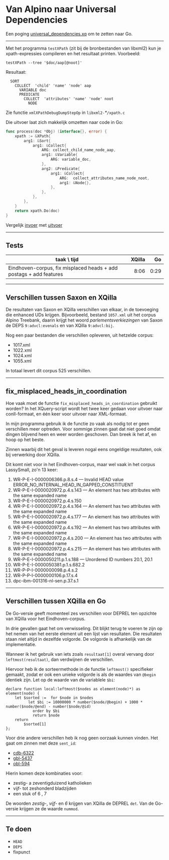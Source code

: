# Van Alpino naar Universal Dependencies

Een poging
[universal_dependencies.xq](https://github.com/gossebouma/lassy2ud) om
te zetten naar Go.

----

Met het programma `testXPath` (zit bij de bronbestanden van libxml2) kun je xpath-expressies compileren en
het resultaat printen. Voorbeeld:

```
testXPath --tree '$doc/aap[@noot]'
```

Resultaat:

```
  SORT
    COLLECT  'child' 'name' 'node' aap
      VARIABLE doc
      PREDICATE
        COLLECT  'attributes' 'name' 'node' noot
          NODE
```

Zie functie `xmlXPathDebugDumpStepOp` in `libxml2-`_*_`/xpath.c`

Die uitvoer laat zich makkelijk omzetten naar code in Go:

```go
func process(doc *Obj) (interface{}, error) {
    xpath := &XPath{
        arg1: &Sort{
            arg1: &Collect{
                ARG: collect_child_name_node_aap,
                arg1: &Variable{
                    ARG: variable_doc,
                },
                arg2: &Predicate{
                    arg1: &Collect{
                        ARG:  collect_attributes_name_node_noot,
                        arg1: &Node{},
                    },
                },
            },
        },
    }
    return xpath.Do(doc)
}
```

Vergelijk
[invoer](https://github.com/pebbe/unidep/blob/master/auxiliary-in.go)
met
[uitvoer](https://github.com/pebbe/unidep/blob/master/auxiliary.go)



----

## Tests

taak \ tijd | XQilla | Go
------- | ------:| -----:
Eindhoven-corpus, fix misplaced heads + add postags + add features | 8:06 | 0:29

----

## Verschillen tussen Saxon en XQilla

De resultaten van Saxon en XQilla verschillen van elkaar, in de
toevoeging die enhanced UDs krijgen. Bijvoorbeeld, bestand
`1057.xml` uit het corpus Alpino Treebank, daarin krijgt het woord
*parlementsverkiezingen* van Saxon de DEPS `9:advcl:evenals` en van XQilla
`9:advcl:bij`. 

Nog een paar bestanden die verschillen opleveren, uit hetzelde corpus:

 * 1017.xml
 * 1022.xml
 * 1024.xml
 * 1055.xml

In totaal levert dit corpus 525 verschillen.

----

## fix\_misplaced\_heads\_in\_coordination

Hoe vaak moet de functie `fix_misplaced_heads_in_coordination`
gebruikt worden? In het XQuery-script wordt het twee keer gedaan voor
uitvoer naar conll-formaat, en één keer voor uitvoer naar XML-formaat.

In mijn programma gebruik ik de functie zo vaak als nodig tot er geen verschillen
meer optreden. Voor sommige zinnen gaat dat niet goed omdat dingen
blijvend heen en weer worden geschoven. Dan breek ik het af, en hoop
op het beste.

Zinnen waarbij dit het geval is leveren nogal eens ongeldige
resultaten, ook bij verwerking door XQilla.

Dit komt niet voor in het Eindhoven-corpus, maar wel vaak in het corpus
LassySmall, zo'n 13 keer:

 1. WR-P-E-I-0000006366.p.8.s.4 — Invalid HEAD value ERROR\_NO\_INTERNAL\_HEAD\_IN\_GAPPED\_CONSTITUENT
 1. WR-P-E-I-0000020972.p.4.s.143 — An element has two attributes with the same expanded name
 1. WR-P-E-I-0000020972.p.4.s.150
 1. WR-P-E-I-0000020972.p.4.s.164 — An element has two attributes with the same expanded name
 1. WR-P-E-I-0000020972.p.4.s.177 — An element has two attributes with the same expanded name
 1. WR-P-E-I-0000020972.p.4.s.192 — An element has two attributes with the same expanded name
 1. WR-P-E-I-0000020972.p.4.s.200 — An element has two attributes with the same expanded name
 1. WR-P-E-I-0000020972.p.4.s.215 — An element has two attributes with the same expanded name
 1. WR-P-E-I-0000050211.p.1.s.188 — Unordered ID numbers 20.1, 20.1
 1. WR-P-E-I-0000050381.p.1.s.682.2
 1. WR-P-P-I-0000000098.p.4.s.2
 1. WR-P-P-I-0000000106.p.17.s.4
 1. dpc-ibm-001316-nl-sen.p.37.s.1

----

## Verschillen tussen XQilla en Go

De Go-versie geeft momenteel zes verschillen voor DEPREL ten opzichte van XQilla
voor het Eindhoven-corpus.

In drie gevallen gaat het om verwisseling. Dit blijkt terug te voeren
te zijn op het nemen van het eerste element uit een lijst van resultaten.
Die resultaten staan niet altijd in dezelfde volgorde. De volgorde is
afhankelijk van de implementatie.

Wanneer ik het gebruik van iets zoals `resultaat[1]` overal vervang door
`leftmost(resultaat)`, dan verdwijnen de verschillen.

Hiervoor heb ik de sorteermethode in de functie `leftmost()`
specifieker gemaakt, zodat er ook een unieke volgorde is als de
waardes van `@begin` identiek zijn. Let op de waarde van de variablele `$bi`:

```
declare function local:leftmost($nodes as element(node)*) as element(node) {
	let $sorted :=	for $node in $nodes
		  let $bi := 10000000 * number($node/@begin) + 1000 * number($node/@end) - number($node/@id)
			order by $bi
			return $node
	return
	    $sorted[1]
};
```

Voor drie andere verschillen heb ik nog geen oorzaak kunnen vinden.
Het gaat om zinnen met deze `sent_id`:

 * [cdb-6322](https://paqu.let.rug.nl:8068/xpath?db=eindhoven&xpath=%2F%2Fsentence%5B%40sentid%3D"cdb-6322"%5D)
 * [gbl-5437](https://paqu.let.rug.nl:8068/xpath?db=eindhoven&xpath=%2F%2Fsentence%5B%40sentid%3D"gbl-5437"%5D)
 * [obl-594](https://paqu.let.rug.nl:8068/xpath?db=eindhoven&xpath=%2F%2Fsentence%5B%40sentid%3D"obl-594"%5D)
 
Hierin komen deze kombinaties voor:

 * zestig- a zeventigduizend katholieken
 * vijf- tot zeshonderd bladzijden
 * een stuk of 6 , 7

De woorden *zestig-*, *vijf-* en *6* krijgen van XQilla de DEPREL
`det`. Van de Go-versie krijgen ze de waarde `nummod`.

----

## Te doen

 * `HEAD`
 * `DEPS`
 * fixpunct
